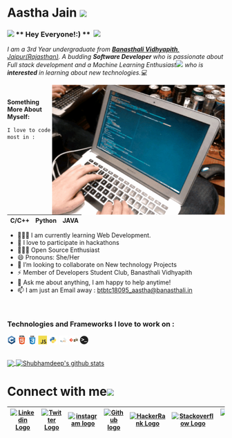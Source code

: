 # Aastha Jain&nbsp;<img src="https://github.com/TheDudeThatCode/TheDudeThatCode/blob/master/Assets/Developer.gif" width="85px">


 
### <img src="https://github.com/TheDudeThatCode/TheDudeThatCode/blob/master/Assets/Hi.gif" width="29px"> ** Hey Everyone!:) ** &nbsp;<img src="https://github.com/TheDudeThatCode/TheDudeThatCode/blob/master/Assets/Earth.gif" width="24px">

<p>
<em>
    I am a 3rd Year undergraduate from <a href="http://www.banasthali.org/banasthali/wcms/en/home/"> <b>Banasthali Vidhyapith</b>, Jaipur(Rajasthan)</a>.  
    A budding <b>Software Developer</b> who is passionate about Full stack development and a Machine Learning Enthusiast<img src="https://github.com/TheDudeThatCode/TheDudeThatCode/blob/master/Assets/Developer.gif" width="30px"> who is <b>interested</b>
    in learning about new technologies.💻
  </em>  
</p>
<img align="right" alt="GIF" src="https://github.com/Aasthajain123/Aasthajain123/blob/main/300.gif" width="400" />
<br>

**Something More About Myself:**

    I love to code most in : 
   | C/C++ | Python | JAVA |
   | :---: | :---:  | :---:|
 
 - 👨🏽‍💻 I am currently learning Web Development.
 - 🙍 I love to participate in hackathons
 - 👨🏽‍💼 Open Source Enthusiast
 - 😄 Pronouns: She/Her
 - 👯 I’m looking to collaborate on New technology Projects
 - ⚡️ Member of Developers Student Club, Banasthali Vidhyapith
 - 💬 Ask me about anything, I am happy to help anytime!
 - 📫 I am just an Email away : btbtc18095_aastha@banasthali.in
<br>
 


### Technologies and Frameworks I love to work on : 

<code><img height="20" src="https://raw.githubusercontent.com/github/explore/80688e429a7d4ef2fca1e82350fe8e3517d3494d/topics/cpp/cpp.png"></code>
<code><img height="20" src="https://raw.githubusercontent.com/github/explore/80688e429a7d4ef2fca1e82350fe8e3517d3494d/topics/html/html.png"></code>
<code><img height="20" src="https://raw.githubusercontent.com/github/explore/5c058a388828bb5fde0bcafd4bc867b5bb3f26f3/topics/css/css.png"></code>
<code><img height="20" src="https://raw.githubusercontent.com/github/explore/80688e429a7d4ef2fca1e82350fe8e3517d3494d/topics/javascript/javascript.png"></code>
<code><img height="20" src="https://raw.githubusercontent.com/github/explore/80688e429a7d4ef2fca1e82350fe8e3517d3494d/topics/python/python.png"></code>
<code><img height="20" src="https://raw.githubusercontent.com/github/explore/80688e429a7d4ef2fca1e82350fe8e3517d3494d/topics/mysql/mysql.png"></code>
<code><img height="20" src="https://raw.githubusercontent.com/github/explore/80688e429a7d4ef2fca1e82350fe8e3517d3494d/topics/git/git.png"></code>
<code><img height="20" src="https://raw.githubusercontent.com/github/explore/80688e429a7d4ef2fca1e82350fe8e3517d3494d/topics/terminal/terminal.png"></code>


<br>

<a href="https://github.com/TheDudeThatCode">
  <img align="center" src="https://github-readme-stats.vercel.app/api/top-langs/?username=Aasthajain123&theme=dark&hide_langs_below=1" />
</a>

<a href="https://github.com/TheDudeThatCode">
 <img align="center" src="https://github-readme-stats.vercel.app/api?username=Aasthajain123&show_icons=true&theme=dark&line_height=27" alt="Shubhamdeep's github stats"/>
</a>


# Connect with me<img src="https://github.com/TheDudeThatCode/TheDudeThatCode/blob/master/Assets/Handshake.gif" height="32px">
| [<img src="https://github.com/TheDudeThatCode/TheDudeThatCode/blob/master/Assets/Linkedin.svg" alt="Linkedin Logo" width="32">](https://www.linkedin.com/in/aastha-jain-40b685183/) | [<img src="https://github.com/TheDudeThatCode/TheDudeThatCode/blob/master/Assets/Twitter.svg" alt="Twitter Logo" width="32">](https://mobile.twitter.com/AasthaJ66128111) | [<img src="https://github.com/TheDudeThatCode/TheDudeThatCode/blob/master/Assets/Instagram.svg" alt="instagram logo" width="32">](https://www.instagram.com/aastha__1002/)| [<img src="https://cdn.svgporn.com/logos/github-icon.svg" alt="Github logo" width="34">](https://github.com/Aasthajain123) | [<img src="https://github.com/TheDudeThatCode/TheDudeThatCode/blob/master/Assets/HackerRank.svg" alt="HackerRank Logo" width="30">](https://www.hackerrank.com/) | [<img src="https://cdn.svgporn.com/logos/stackoverflow-icon.svg" alt="Stackoverflow Logo" width="28">](https://stackoverflow.com) | [<img src="https://cdn.svgporn.com/logos/medium.svg" alt="Medium Logo" width="30">](https://jainaastha.medium.com/) | [<img src="https://github.com/TheDudeThatCode/TheDudeThatCode/blob/master/Assets/Gmail.svg" alt="Gmail logo" height="32">](mailto:btbtc18095_aastha@banasthali.in)
|:---:|:---:|:---:|:---:|:---:|:---:|:---:|:---:|
<br>
<br>
